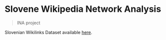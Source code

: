 # Slovene Wikipedia Network Analysis

> INA project

Slovenian Wikilinks Dataset available [here](https://drive.google.com/file/d/16UvqFJJfPFdxqO9_2gN0Rxo-LYmKpAZW/view?usp=sharing).